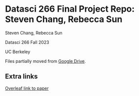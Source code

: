 # Datasci 266 Final Project Repo: Steven Chang, Rebecca Sun

Steven Chang, Rebecca Sun

Datasci 266 Fall 2023

UC Berkeley

Files partially moved from [Google Drive](https://drive.google.com/drive/folders/1ZzQksRs0kRmPralQNm1MNmjdVXnpPvgs?usp=drive_link).




## Extra links

[Overleaf link to paper](https://www.overleaf.com/read/kyrtnfkfgvxf#0e3139)
